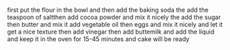 first put the flour in the bowl and then add the baking soda
the add the teaspoon of saltthen add cocoa powder and mix it nicely
the add the sugar then butter and mix it
add vegetable oil then eggs and mix it nicely and let it get a nice texture
then add vinegar then add buttemilk and add the liquid and keep it in the oven for 15-45 minutes and cake will be ready
